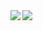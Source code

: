 <a href="https://github.com/anuraghazra/convoychat">
  <img align="left" src="https://github-readme-stats.vercel.app/api?username=roterabe&show_icons=true&theme=radical&hide=contribs&repo=github-readme-stats" />
</a>

<a href="https://github.com/anuraghazra/github-readme-stats">
  <img align="left" src="https://github-readme-stats.vercel.app/api/top-langs/?username=roterabe&repo=github-readme-stats" />
</a>

<!--
**roterabe/roterabe** is a ✨ _special_ ✨ repository because its `README.md` (this file) appears on your GitHub profile.
